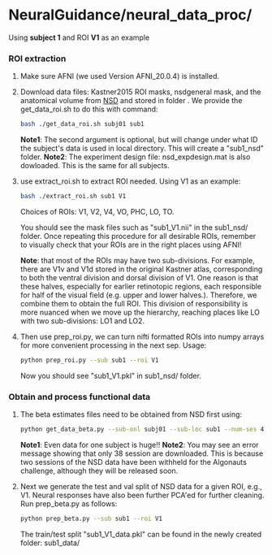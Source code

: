 # NeuralGuidance/neural_data_proc/

Using **subject 1** and ROI **V1** as an example

### ROI extraction

1. Make sure AFNI (we used Version AFNI_20.0.4) is installed.  


2. Download data files: Kastner2015 ROI masks, nsdgeneral mask, and the anatomical volume from [NSD]() and stored in folder [](). 
   We provide the get_data_roi.sh to do this with command:
   ```bash
   bash ./get_data_roi.sh subj01 sub1
   ```
   **Note1**: The second argument is optional, but will change under what ID the subject's data is used in local directory. This will create a "sub1_nsd" folder.
   **Note2**: The experiment design file: nsd_expdesign.mat is also dowloaded. This is the same for all subjects.

3. use extract_roi.sh to extract ROI needed.
   Using V1 as an example:
   ```bash
   bash ./extract_roi.sh sub1 V1
   ```
   Choices of ROIs: V1, V2, V4, VO, PHC, LO, TO.

   You should see the mask files such as "sub1_V1.nii" in the sub1_nsd/ folder. Once repeating this procedure for all
   desirable ROIs, remember to visually check that your ROIs are in the right places using AFNI!

   **Note**: that most of the ROIs may have two sub-divisions. For example, there are V1v and V1d stored in the original Kastner atlas, corresponding to both the ventral division and dorsal division of V1. 
   One reason is that these halves, especially for earlier retinotopic regions, each responsible for half of the visual field 
   (e.g. upper and lower halves.). Therefore, we combine them to obtain the full ROI. This division of responsibility is more nuanced when we move up the hierarchy, reaching places like LO with two sub-divisions: LO1 and LO2.


4. Then use prep_roi.py, we can turn nifti formatted ROIs into numpy arrays for more convenient processing in the next sep. 
   Usage:
   ```bash
   python prep_roi.py --sub sub1 --roi V1
   ```
   Now you should see "sub1_V1.pkl" in sub1_nsd/ folder.


### Obtain and process functional data

1. The beta estimates files need to be obtained from NSD first 
   using: 
   ```bash
   python get_data_beta.py --sub-onl subj01 --sub-loc sub1 --num-ses 40
   ```
   
   **Note1**: Even data for one subject is huge!! 
   **Note2**: You may see an error message showing that only 38 session are downloaded. This is because two sessions of the NSD data have been withheld for the Algonauts challenge, although they will be released soon. 

2. Next we generate the test and val split of NSD data for a given ROI, e.g., V1. Neural responses have also been further PCA'ed for further cleaning. 
   Run prep_beta.py as follows: 
   ```bash
   python prep_beta.py --sub sub1 --roi V1
   ```
   The train/test split "sub1_V1_data.pkl" can be found in the newly created folder: sub1_data/



